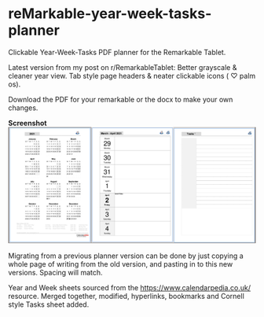 # reMarkable-year-week-tasks-planner
Clickable Year-Week-Tasks PDF planner for the Remarkable Tablet. 

Latest version from my post on r/RemarkableTablet:  Better grayscale & cleaner year view. Tab style page headers & neater clickable icons ( ♡ palm os).   

Download the PDF for your remarkable or the docx to make your own changes.

**Screenshot**
![Screenshot.jpg](Screenshot.jpg)

Migrating from a previous planner version can be done by just copying a whole page of writing from the old version, and pasting in to this new versions. Spacing will match.

Year and Week sheets sourced from the https://www.calendarpedia.co.uk/ resource.  Merged together, modified, hyperlinks, bookmarks and Cornell style Tasks sheet added.

